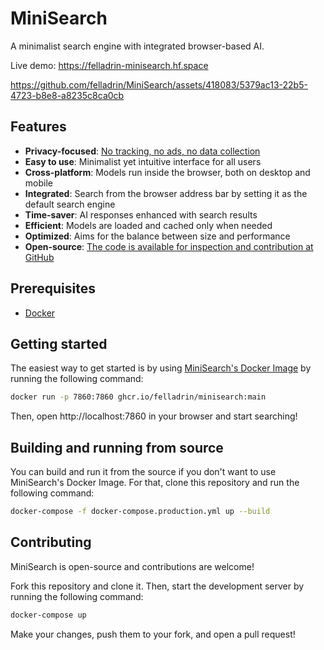 # MiniSearch

A minimalist search engine with integrated browser-based AI.

Live demo: https://felladrin-minisearch.hf.space

https://github.com/felladrin/MiniSearch/assets/418083/5379ac13-22b5-4723-b8e8-a8235c8ca0cb

## Features

- **Privacy-focused**: [No tracking, no ads, no data collection](https://docs.searxng.org/own-instance.html#how-does-searxng-protect-privacy)
- **Easy to use**: Minimalist yet intuitive interface for all users
- **Cross-platform**: Models run inside the browser, both on desktop and mobile
- **Integrated**: Search from the browser address bar by setting it as the default search engine
- **Time-saver**: AI responses enhanced with search results
- **Efficient**: Models are loaded and cached only when needed
- **Optimized**: Aims for the balance between size and performance
- **Open-source**: [The code is available for inspection and contribution at GitHub](https://github.com/felladrin/MiniSearch)

## Prerequisites

- [Docker](https://docs.docker.com/get-docker/)

## Getting started

The easiest way to get started is by using [MiniSearch's Docker Image](https://github.com/felladrin/MiniSearch/pkgs/container/minisearch) by running the following command:

```bash
docker run -p 7860:7860 ghcr.io/felladrin/minisearch:main
```

Then, open http://localhost:7860 in your browser and start searching!

## Building and running from source

You can build and run it from the source if you don't want to use MiniSearch's Docker Image. For that, clone this repository and run the following command:

```bash
docker-compose -f docker-compose.production.yml up --build
```

## Contributing

MiniSearch is open-source and contributions are welcome!

Fork this repository and clone it. Then, start the development server by running the following command:

```bash
docker-compose up
```

Make your changes, push them to your fork, and open a pull request!
